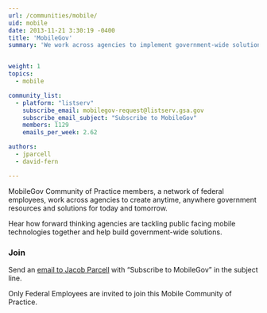 ```yaml
---
url: /communities/mobile/
uid: mobile
date: 2013-11-21 3:30:19 -0400
title: 'MobileGov'
summary: 'We work across agencies to implement government-wide solutions for making mobile technologies better.'


weight: 1
topics:
  - mobile

community_list:
  - platform: "listserv"
    subscribe_email: mobilegov-request@listserv.gsa.gov
    subscribe_email_subject: "Subscribe to MobileGov"
    members: 1129
    emails_per_week: 2.62

authors:
  - jparcell
  - david-fern

---
```


MobileGov Community of Practice members, a network of federal employees, work across agencies to create anytime, anywhere government resources and solutions for today and tomorrow.

Hear how forward thinking agencies are tackling public facing mobile technologies together and help build government-wide solutions.

### Join
Send an [email to Jacob Parcell](mailto:mobilegov-request@listserv.gsa.gov) with “Subscribe to MobileGov” in the subject line.

Only Federal Employees are invited to join this Mobile Community of Practice.
